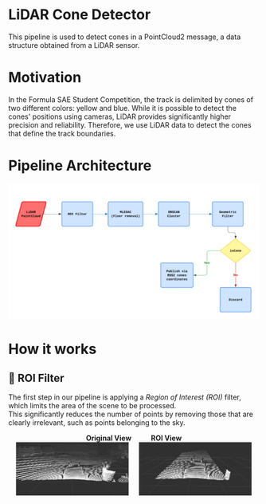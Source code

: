 # LiDAR Cone Detector
This pipeline is used to detect cones in a PointCloud2 message, a data structure obtained from a LiDAR sensor.
# Motivation
In the Formula SAE Student Competition, the track is delimited by cones of two different colors: yellow and blue. While it is possible to detect the cones' positions using cameras, LiDAR provides significantly higher precision and reliability. Therefore, we use LiDAR data to detect the cones that define the track boundaries.
# Pipeline Architecture

![Preview](pipeline.png)

# How it works
## 📌 ROI Filter

The first step in our pipeline is applying a *Region of Interest (ROI)* filter, which limits the area of the scene to be processed.  
This significantly reduces the number of points by removing those that are clearly irrelevant, such as points belonging to the sky.


<p align="center">
  <strong>Original View</strong>&nbsp;&nbsp;&nbsp;&nbsp;&nbsp;&nbsp;&nbsp;&nbsp;&nbsp;&nbsp;<strong>ROI View</strong><br>
  <img src="lidar_view.png" width="45%" />
  &nbsp;&nbsp;&nbsp;
  <img src="roi_view.png" width="45%" />
</p>
